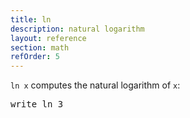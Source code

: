 ```yaml
---
title: ln
description: natural logarithm
layout: reference
section: math
refOrder: 5
---
```


`ln x` computes the natural logarithm of `x`:

<pre class="jumbo">
write ln 3
</pre>

